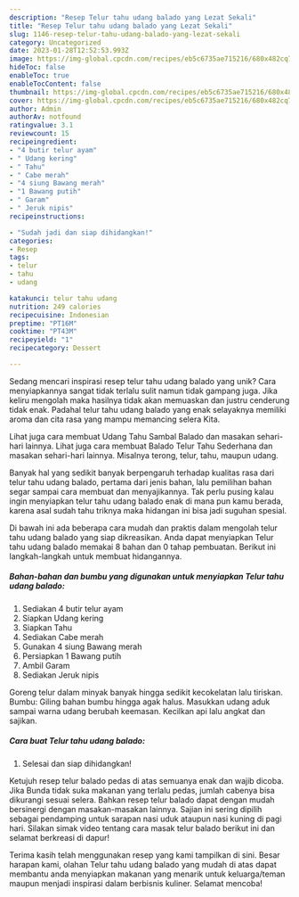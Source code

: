 ```yaml
---
description: "Resep Telur tahu udang balado yang Lezat Sekali"
title: "Resep Telur tahu udang balado yang Lezat Sekali"
slug: 1146-resep-telur-tahu-udang-balado-yang-lezat-sekali
category: Uncategorized
date: 2023-01-28T12:52:53.993Z
image: https://img-global.cpcdn.com/recipes/eb5c6735ae715216/680x482cq70/telur-tahu-udang-balado-foto-resep-utama.jpg
hideToc: false
enableToc: true
enableTocContent: false
thumbnail: https://img-global.cpcdn.com/recipes/eb5c6735ae715216/680x482cq70/telur-tahu-udang-balado-foto-resep-utama.jpg
cover: https://img-global.cpcdn.com/recipes/eb5c6735ae715216/680x482cq70/telur-tahu-udang-balado-foto-resep-utama.jpg
author: Admin
authorAv: notfound
ratingvalue: 3.1
reviewcount: 15
recipeingredient:
- "4 butir telur ayam"
- " Udang kering"
- " Tahu"
- " Cabe merah"
- "4 siung Bawang merah"
- "1 Bawang putih"
- " Garam"
- " Jeruk nipis"
recipeinstructions:

- "Sudah jadi dan siap dihidangkan!"
categories:
- Resep
tags:
- telur
- tahu
- udang

katakunci: telur tahu udang 
nutrition: 249 calories
recipecuisine: Indonesian
preptime: "PT16M"
cooktime: "PT43M"
recipeyield: "1"
recipecategory: Dessert

---
```





Sedang mencari inspirasi resep telur tahu udang balado yang unik? Cara menyiapkannya sangat tidak terlalu sulit namun tidak gampang juga. Jika keliru mengolah maka hasilnya tidak akan memuaskan dan justru cenderung tidak enak. Padahal telur tahu udang balado yang enak selayaknya memiliki aroma dan cita rasa yang mampu memancing selera Kita.





Lihat juga cara membuat Udang Tahu Sambal Balado dan masakan sehari-hari lainnya. Lihat juga cara membuat Balado Telur Tahu Sederhana dan masakan sehari-hari lainnya. Misalnya terong, telur, tahu, maupun udang.

Banyak hal yang sedikit banyak berpengaruh terhadap kualitas rasa dari telur tahu udang balado, pertama dari jenis bahan, lalu pemilihan bahan segar sampai cara membuat dan menyajikannya. Tak perlu pusing kalau ingin menyiapkan telur tahu udang balado enak di mana pun kamu berada, karena asal sudah tahu triknya maka hidangan ini bisa jadi suguhan spesial.






Di bawah ini ada beberapa cara mudah dan praktis dalam mengolah telur tahu udang balado yang siap dikreasikan. Anda dapat menyiapkan Telur tahu udang balado memakai 8 bahan dan 0 tahap pembuatan. Berikut ini langkah-langkah untuk membuat hidangannya.

<!--inarticleads1-->

##### Bahan-bahan dan bumbu yang digunakan untuk menyiapkan Telur tahu udang balado:

1. Sediakan 4 butir telur ayam
1. Siapkan  Udang kering
1. Siapkan  Tahu
1. Sediakan  Cabe merah
1. Gunakan 4 siung Bawang merah
1. Persiapkan 1 Bawang putih
1. Ambil  Garam
1. Sediakan  Jeruk nipis


Goreng telur dalam minyak banyak hingga sedikit kecokelatan lalu tiriskan. Bumbu: Giling bahan bumbu hingga agak halus. Masukkan udang aduk sampai warna udang berubah keemasan. Kecilkan api lalu angkat dan sajikan. 

<!--inarticleads2-->

##### Cara buat Telur tahu udang balado:


1. Selesai dan siap dihidangkan!

Ketujuh resep telur balado pedas di atas semuanya enak dan wajib dicoba. Jika Bunda tidak suka makanan yang terlalu pedas, jumlah cabenya bisa dikurangi sesuai selera. Bahkan resep telur balado dapat dengan mudah bersinergi dengan masakan-masakan lainnya. Sajian ini sering dipilih sebagai pendamping untuk sarapan nasi uduk ataupun nasi kuning di pagi hari. Silakan simak video tentang cara masak telur balado berikut ini dan selamat berkreasi di dapur! 

Terima kasih telah menggunakan resep yang kami tampilkan di sini. Besar harapan kami, olahan Telur tahu udang balado yang mudah di atas dapat membantu anda menyiapkan makanan yang menarik untuk keluarga/teman maupun menjadi inspirasi dalam berbisnis kuliner. Selamat mencoba!
